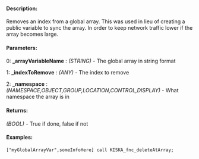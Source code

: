 #### Description:
Removes an index from a global array. This was used in lieu of creating a public variable to sync the array. In order to keep network traffic lower if the array becomes large.

#### Parameters:
0: **_arrayVariableName** : *(STRING)* - The global array in string format

1: **_indexToRemove** : *(ANY)* - The index to remove

2: **_namespace** : *(NAMESPACE,OBJECT,GROUP,LOCATION,CONTROL,DISPLAY)* - What namespace the array is in

#### Returns:
*(BOOL)* - True if done, false if not

#### Examples:
```sqf
["myGlobalArrayVar",someInfoHere] call KISKA_fnc_deleteAtArray;
```

